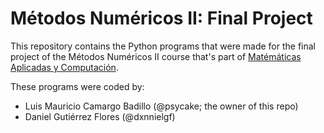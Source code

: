 # Métodos Numéricos II: Final Project

This repository contains the Python programs that were made for the final project of the Métodos Numéricos II course that's part of [Matémáticas Aplicadas y Computación](https://www.acatlan.unam.mx/index.php?id=31).

These programs were coded by:

- Luis Mauricio Camargo Badillo (@psycake; the owner of this repo)
- Daniel Gutiérrez Flores (@dxnnielgf)
